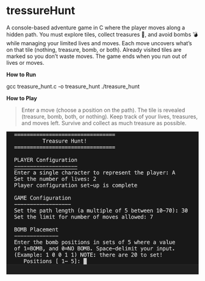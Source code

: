 # tressureHunt
A console-based adventure game in C where the player moves along a hidden path. You must explore tiles, collect treasures 💎, and avoid bombs 💣 while managing your limited lives and moves.
Each move uncovers what’s on that tile (nothing, treasure, bomb, or both).
Already visited tiles are marked so you don’t waste moves.
The game ends when you run out of lives or moves.

**How to Run**

gcc treasure_hunt.c -o treasure_hunt
./treasure_hunt

**How to Play**
>Enter a move (choose a position on the path).
>The tile is revealed (treasure, bomb, both, or nothing).
>Keep track of your lives, treasures, and moves left.
>Survive and collect as much treasure as possible.

![Game Configuration](screenshots/gameConfiguration.png)
